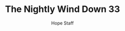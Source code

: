 ---
image: /assets/img/nwd/33_nwd_john_3_17_erv.png
title: The Nightly Wind Down 33
categories:
  - The Nightly Wind Down
author: Hope Staff
notes: The Nightly Wind Down 33
embed: >-
  EMBED_GOES_HERE
transcript: >-
  SOME LINES OF TEXT START HERE
---